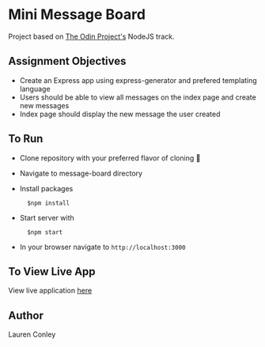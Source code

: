 # Mini Message Board

Project based on [The Odin Project's](https://www.theodinproject.com/) NodeJS track. 

## Assignment Objectives

- Create an Express app using express-generator and prefered templating language
- Users should be able to view all messages on the index page and create new messages
- Index page should display the new message the user created

## To Run

- Clone repository with your preferred flavor of cloning 🍨
- Navigate to message-board directory
- Install packages

        $npm install
- Start server with

        $npm start
- In your browser navigate to `http://localhost:3000`

## To View Live App

View live application [here](https://intense-shore-85572.herokuapp.com/)

## Author

Lauren Conley